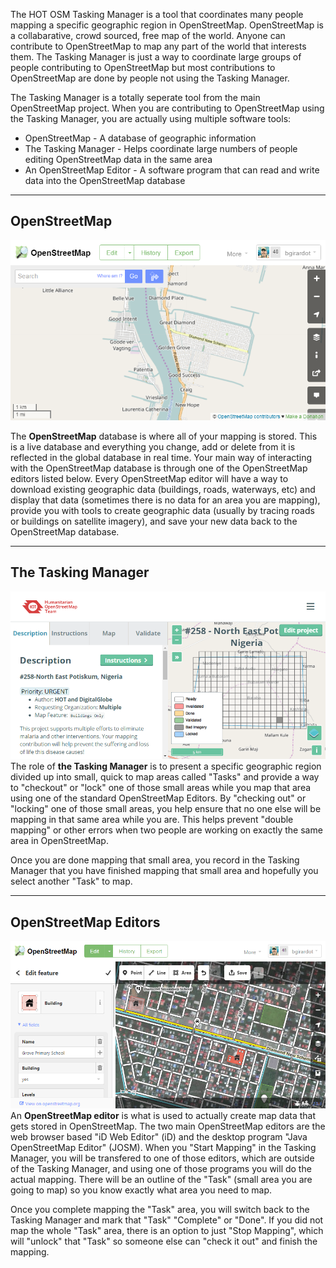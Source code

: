 


The HOT OSM Tasking Manager is a tool that coordinates many people mapping a specific geographic region in OpenStreetMap. OpenStreetMap is a collabarative, crowd sourced, free map of the world. Anyone can contribute to OpenStreetMap to map any part of the world that interests them. The Tasking Manager is just a way to coordinate large groups of people contributing to OpenStreetMap but most contributions to OpenStreetMap are done by people not using the Tasking Manager.

The Tasking Manager is a totally seperate tool from the main OpenStreetMap project. When you are contributing to OpenStreetMap using the Tasking Manager, you are actually using multiple software tools:

* OpenStreetMap - A database of geographic information
* The Tasking Manager - Helps coordinate large numbers of people editing OpenStreetMap data in the same area
* An OpenStreetMap Editor - A software program that can read and write data into the OpenStreetMap database

---
## OpenStreetMap

![](/assets/2017-04-09_16h30_25.png)

The **OpenStreetMap** database is where all of your mapping is stored. This is a live database and everything you change, add or delete from it is reflected in the global database in real time. Your main way of interacting with the OpenStreetMap database is through one of the OpenStreetMap editors listed below. Every OpenStreetMap editor will have a way to download existing geographic data (buildings, roads, waterways, etc) and display that data (sometimes there is no data for an area you are mapping), provide you with tools to create geographic data (usually by tracing roads or buildings on satellite imagery), and save your new data back to the OpenStreetMap database.

---

## The Tasking Manager

![](/assets/2017-04-09_16h33_31.png)
The role of **the Tasking Manager** is to present a specific geographic region divided up into small, quick to map areas called "Tasks" and provide a way to "checkout" or "lock" one of those small areas while you map that area using one of the standard OpenStreetMap Editors. By "checking out" or "locking" one of those small areas, you help ensure that no one else will be mapping in that same area while you are. This helps prevent "double mapping" or other errors when two people are working on exactly the same area in OpenStreetMap.

Once you are done mapping that small area, you record in the Tasking Manager that you have finished mapping that small area and hopefully you select another "Task" to map.

---

## OpenStreetMap Editors

![](/assets/2017-04-09_16h47_55.png)
An **OpenStreetMap editor** is what is used to actually create map data that gets stored in OpenStreetMap. The two main OpenStreetMap editors are the web browser based "iD Web Editor" (iD) and the desktop program "Java OpenStreetMap Editor" (JOSM). When you "Start Mapping" in the Tasking Manager, you will be transfered to one of those editors, which are outside of the Tasking Manager, and using one of those programs you will do the actual mapping. There will be an outline of the "Task" (small area you are going to map) so you know exactly what area you need to map. 

Once you complete mapping the "Task" area, you will switch back to the Tasking Manager and mark that "Task" "Complete" or "Done". If you did not map the whole "Task" area, there is an option to just "Stop Mapping", which will "unlock" that "Task" so someone else can "check it out" and finish the mapping.

